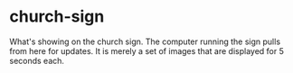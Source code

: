 # church-sign
What's showing on the church sign. The computer running the sign pulls from here for updates. It is merely a set of images that are displayed for 5 seconds each.
